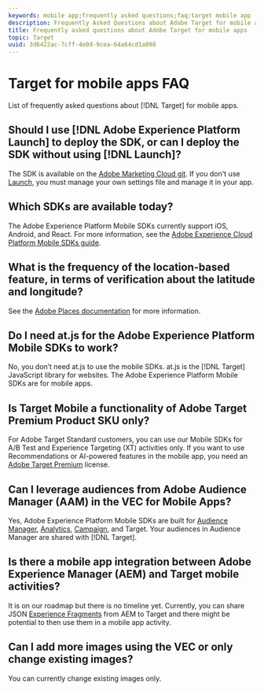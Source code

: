 ```yaml
---
keywords: mobile app;frequently asked questions;faq;target mobile app
description: Frequently Asked Questions about Adobe Target for mobile apps.
title: Frequently asked questions about Adobe Target for mobile apps
topic: Target
uuid: 3d6422ac-7cff-4e0d-9cea-64a64cd1a098
---
```


# Target for mobile apps FAQ

List of frequently asked questions about [!DNL Target] for mobile apps.

## Should I use [!DNL Adobe Experience Platform Launch] to deploy the SDK, or can I deploy the SDK without using [!DNL Launch]?

The SDK is available on the [Adobe Marketing Cloud git](https://github.com/Adobe-Marketing-Cloud/acp-sdks/). If you don't use [Launch](https://docs.adobe.com/content/help/en/launch/using/overview.html), you must manage your own settings file and manage it in your app. 

## Which SDKs are available today?

The Adobe Experience Platform Mobile SDKs currently support iOS, Android, and React. For more information, see the [Adobe Experience Cloud Platform Mobile SDKs guide](https://aep-sdks.gitbook.io/docs/).

## What is the frequency of the location-based feature, in terms of verification about the latitude and longitude?

See the [Adobe Places documentation](https://placesdocs.com/places-services-by-adobe-documentation/) for more information.

## Do I need at.js for the Adobe Experience Platform Mobile SDKs to work?

No, you don’t need at.js to use the mobile SDKs. at.js is the [!DNL Target] JavaScript library for websites. The Adobe Experience Platform Mobile SDKs are for mobile apps.

## Is Target Mobile a functionality of Adobe Target Premium Product SKU only?

For Adobe Target Standard customers, you can use our Mobile SDKs for A/B Test and Experience Targeting (XT) activities only. If you want to use Recommendations or AI-powered features in the mobile app, you need an [Adobe Target Premium](/help/c-intro/intro.md#premium) license.

## Can I leverage audiences from Adobe Audience Manager (AAM) in the VEC for Mobile Apps? 

Yes, Adobe Experience Platform Mobile SDKs are built for [Audience Manager](https://docs.adobe.com/content/help/en/audience-manager/user-guide/aam-home.html), [Analytics](https://docs.adobe.com/content/help/en/analytics/landing/home.html), [Campaign](https://docs.adobe.com/content/help/en/campaign-standard/using/campaign-standard-home.html), and Target. Your audiences in Audience Manager are shared with [!DNL Target].

## Is there a mobile app integration between Adobe Experience Manager (AEM) and Target mobile activities?

It is on our roadmap but there is no timeline yet. Currently, you can share JSON [Experience Fragments](/help/c-experiences/c-manage-content/aem-experience-fragments.md) from AEM to Target and there might be potential to then use them in a mobile app activity.  

## Can I add more images using the VEC or only change existing images?

You can currently change existing images only.
